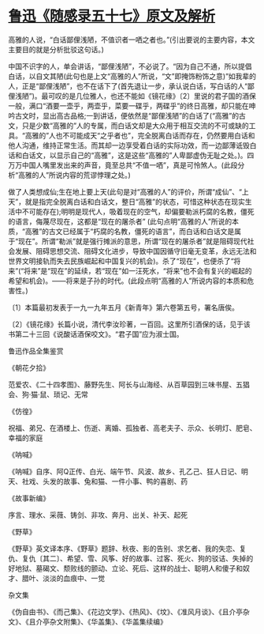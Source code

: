 # [鲁迅《随感录五十七》原文及解析](https://www.vrrw.net/wx/6697.html)

高雅的人说，“白话鄙俚浅陋，不值识者一哂之者也。”(引出要说的主要内容，本文主要目的就是分析批驳这句话。)

中国不识字的人，单会讲话，“鄙俚浅陋”，不必说了。“因为自己不通，所以提倡白话，以自文其陋(此句也是上文“高雅的人”所说，“文”即掩饰粉饰之意)”如我辈的人，正是“鄙俚浅陋”，也不在话下了(首先退让一步，承认说白话，写白话的人“鄙俚浅陋”)。最可叹的是几位雅人，也还不能如《镜花缘》〔2〕里说的君子国的酒保一般，满口“酒要一壶乎，两壶乎，菜要一碟乎，两碟乎”的终日高雅，却只能在呻吟古文时，显出高古品格;一到讲话，便依然是“鄙俚浅陋”的白话了(“高雅”的古文，只是少数“高雅的”人的专属，而白话文却是大众用于相互交流的不可或缺的工具。“高雅的”人也不可能成天“之乎者也”，完全脱离白话而存在，仍然要用白话和他人沟通，维持正常生活。而其却一边享受着白话的实际功效，而一边鄙薄诋毁白话和白话文，以显示自己的“高雅”，这是这些“高雅的”人卑鄙虚伪无耻之处。)。四万万中国人嘴里发出来的声音，竟至总共“不值一哂”，真是可怜煞人。(此段分析“高雅的人”所说内容的荒谬悖理之处。)



做了人类想成仙;生在地上要上天(此句是对“高雅的人”的评价，所谓“成仙”、“上天”，就是指完全脱离白话和白话文，整日“高雅”的状态，可惜这种状态在现实生活中不可能存在);明明是现代人，吸着现在的空气，却偏要勒派朽腐的名教，僵死的语言，侮蔑尽现在，这都是“现在的屠杀者” (此句点明“高雅的人”所说的本质，“高雅”的古文已经属于“朽腐的名教，僵死的语言”，而白话和白话文是属于“现在”。所谓“勒派”就是强行摊派的意思，所谓“现在的屠杀者”就是阻碍现代社会发展、阻碍思想交流、阻碍文化进步，导致中国因循守旧毫无变革，永远无法和世界文明接轨而失去民族崛起和中国复兴的机会)。杀了“现在”，也便杀了“将来”(“将来”是“现在”的延续，若“现在”如一汪死水，“将来”也不会有复兴的崛起的希望和机会)。——将来是子孙的时代。(此段点明“高雅的人”所说内容的本质和危害性。)

〔1〕本篇最初发表于一九一九年五月《新青年》第六卷第五号，署名唐俟。

〔2〕《镜花缘》长篇小说，清代李汝珍著，一百回。这里所引酒保的话，见于该书第二十三回《说酸话酒保咬文》。“君子国”应为淑士国。

鲁迅作品全集鉴赏

《朝花夕拾》

范爱农、《二十四孝图》、藤野先生、阿长与山海经、从百草园到三味书屋、五猖会、狗·猫·鼠、琐记、无常

《仿徨》

祝福、弟兄、在酒楼上、伤逝、离婚、孤独者、高老夫子、示众、长明灯、肥皂、幸福的家庭

《呐喊》

《呐喊》自序、阿Q正传、白光、端午节、风波、故乡、孔乙己、狂人日记、明天、社戏、头发的故事、兔和猫、一件小事、鸭的喜剧、药

《故事新编》

序言、理水、采薇、铸剑、非攻、奔月、出关、补天、起死

《野草》

《野草》英文译本序、《野草》题辞、秋夜、影的告别、求乞者、我的失恋、复仇、复仇〔其二〕、希望、雪、风筝、好的故事、过客、死火、狗的驳诘、失掉的好地狱、墓碣文、颓败线的颤动、立论、死后、这样的战士、聪明人和傻子和奴才、腊叶、淡淡的血痕中、一觉

杂文集

《伪自由书》、《而己集》、《花边文学》、《热风》、《坟》、《准风月谈》、《且介亭杂文》、《且介亭杂文附集》、《华盖集》、《华盖集续编》

